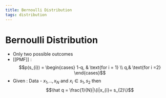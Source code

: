 ```yaml
---
title: Bernoulli Distribution
tags: distribution
---
```


# Bernoulli Distribution
- Only two possible outcomes
- [[PMF]] : $$p(s_{i}) = \begin{cases} 1-q, & \text{for i = 1} \\ q,& \text{for i =2}  \end{cases}$$
- Given : Data - ${x_{1}, .., x_{N}}$ and $x_{i} \in {s_{1}, s_{2}}$ then $$\hat q = \frac{1}{N}|\{i|x_{i}= s_{2}\}$$


